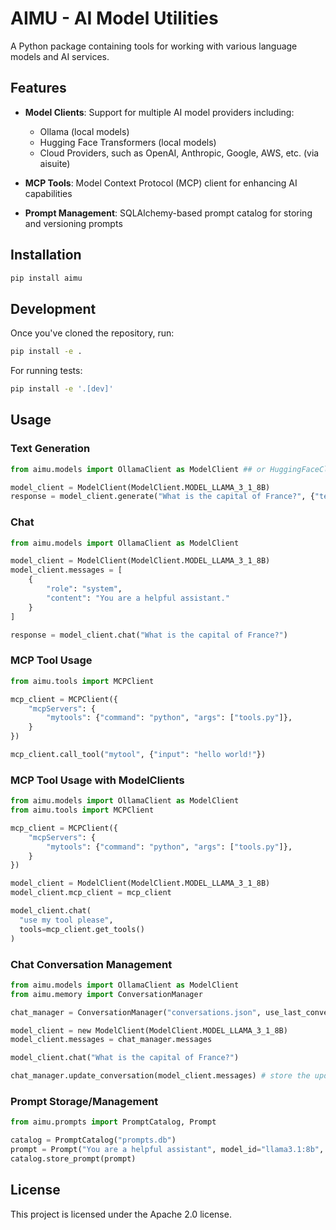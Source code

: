 # AIMU - AI Model Utilities

A Python package containing tools for working with various language models and AI services.

## Features

- **Model Clients**: Support for multiple AI model providers including:
  - Ollama (local models)
  - Hugging Face Transformers (local models)
  - Cloud Providers, such as OpenAI, Anthropic, Google, AWS, etc. (via aisuite)

- **MCP Tools**: Model Context Protocol (MCP) client for enhancing AI capabilities

- **Prompt Management**: SQLAlchemy-based prompt catalog for storing and versioning prompts

## Installation

```bash
pip install aimu
```

## Development

Once you've cloned the repository, run:

```bash
pip install -e .
```

For running tests:
```bash
pip install -e '.[dev]'
```

## Usage

### Text Generation

```python
from aimu.models import OllamaClient as ModelClient ## or HuggingFaceClient

model_client = ModelClient(ModelClient.MODEL_LLAMA_3_1_8B)
response = model_client.generate("What is the capital of France?", {"temperature": 0.7})
```

### Chat
```python
from aimu.models import OllamaClient as ModelClient

model_client = ModelClient(ModelClient.MODEL_LLAMA_3_1_8B)
model_client.messages = [
    {
        "role": "system",
        "content": "You are a helpful assistant."
    }
]

response = model_client.chat("What is the capital of France?")
```

### MCP Tool Usage

```python
from aimu.tools import MCPClient

mcp_client = MCPClient({
    "mcpServers": {
        "mytools": {"command": "python", "args": ["tools.py"]},
    }
})

mcp_client.call_tool("mytool", {"input": "hello world!"})
```

### MCP Tool Usage with ModelClients
```python
from aimu.models import OllamaClient as ModelClient
from aimu.tools import MCPClient

mcp_client = MCPClient({
    "mcpServers": {
        "mytools": {"command": "python", "args": ["tools.py"]},
    }
})

model_client = ModelClient(ModelClient.MODEL_LLAMA_3_1_8B)
model_client.mcp_client = mcp_client

model_client.chat(
  "use my tool please",
  tools=mcp_client.get_tools()
)
```

### Chat Conversation Management
```python
from aimu.models import OllamaClient as ModelClient
from aimu.memory import ConversationManager

chat_manager = ConversationManager("conversations.json", use_last_conversation=True) # loads the last saved convesation

model_client = new ModelClient(ModelClient.MODEL_LLAMA_3_1_8B)
model_client.messages = chat_manager.messages

model_client.chat("What is the capital of France?")

chat_manager.update_conversation(model_client.messages) # store the updated conversation
```

### Prompt Storage/Management

```python
from aimu.prompts import PromptCatalog, Prompt

catalog = PromptCatalog("prompts.db")
prompt = Prompt("You are a helpful assistant", model_id="llama3.1:8b", version=1)
catalog.store_prompt(prompt)
```

## License

This project is licensed under the Apache 2.0 license.
